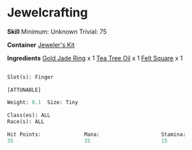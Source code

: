 <!-- TITLE: Polished Gold Jade Ring -->
<!-- SUBTITLE:  -->
# Jewelcrafting
**Skill**
Minimum: Unknown
Trivial: 75

**Container**
[Jeweler's Kit](jewelers-kit)

**Ingredients**
[Gold Jade Ring](gold-jade-ring) x 1
[Tea Tree Oil](tea-tree-oil) x 1
[Felt Square](felt-square) x 1
```perl
 
Slot(s): Finger 
 
[ATTUNABLE] 
 
Weight: 0.1  Size: Tiny  
 
Class(es): ALL
Race(s): ALL
 
Hit Points:              Mana:                    Stamina:                 Agility:                 
35                       35                       15                       15                
